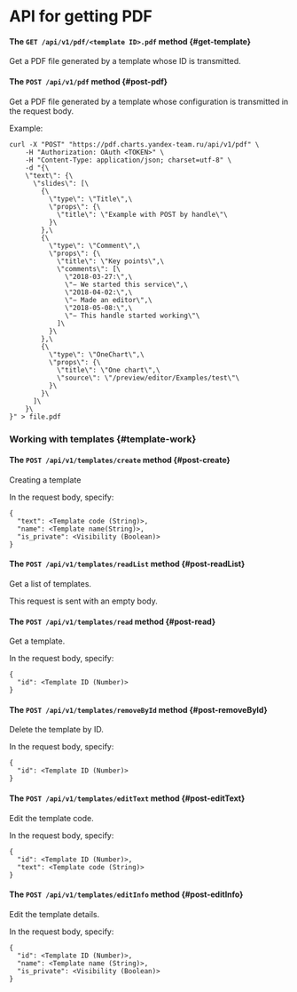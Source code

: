 
# API for getting PDF

#### The `GET /api/v1/pdf/<template ID>.pdf` method {#get-template}

Get a PDF file generated by a template whose ID is transmitted.

#### The `POST /api/v1/pdf` method {#post-pdf}

Get a PDF file generated by a template whose configuration is transmitted in the request body.

Example:
```
curl -X "POST" "https://pdf.charts.yandex-team.ru/api/v1/pdf" \
	-H "Authorization: OAuth <TOKEN>" \
	-H "Content-Type: application/json; charset=utf-8" \
	-d "{\
	\"text\": {\
	  \"slides\": [\
	    {\
	      \"type\": \"Title\",\
	      \"props\": {\
	        \"title\": \"Example with POST by handle\"\
	      }\
	    },\
	    {\
	      \"type\": \"Comment\",\
	      \"props\": {\
	        \"title\": \"Key points\",\
	        \"comments\": [\
	          \"2018-03-27:\",\
	          \"− We started this service\",\
	          \"2018-04-02:\",\
	          \"− Made an editor\",\
	          \"2018-05-08:\",\
	          \"− This handle started working\"\
	        ]\
	      }\
	    },\
	    {\
	      \"type\": \"OneChart\",\
	      \"props\": {\
	        \"title\": \"One chart\",\
	        \"source\": \"/preview/editor/Examples/test\"\
	      }\
	    }\
	  ]\
	}\
}" > file.pdf
```

### Working with templates {#template-work}

#### The `POST /api/v1/templates/create` method {#post-create}

Creating a template 

In the request body, specify:
```
{
  "text": <Template code (String)>,
  "name": <Template name(String)>,
  "is_private": <Visibility (Boolean)>
}
```

#### The `POST /api/v1/templates/readList` method {#post-readList}

Get a list of templates.

This request is sent with an empty body.

#### The `POST /api/v1/templates/read` method {#post-read}

Get a template.

In the request body, specify:
```
{
  "id": <Template ID (Number)>
}
```

#### The `POST /api/v1/templates/removeById` method {#post-removeById}

Delete the template by ID.

In the request body, specify:
```
{
  "id": <Template ID (Number)>
}
```

#### The `POST /api/v1/templates/editText` method {#post-editText}

Edit the template code.

In the request body, specify:
```
{
  "id": <Template ID (Number)>,
  "text": <Template code (String)>
}
```

#### The `POST /api/v1/templates/editInfo` method {#post-editInfo}

Edit the template details.

In the request body, specify:
```
{
  "id": <Template ID (Number)>,
  "name": <Template name (String)>,
  "is_private": <Visibility (Boolean)>
}
```
